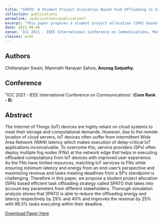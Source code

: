 ```yaml
---
title: "SPATO: A Student Project Allocation Based Task Offloading in IoT-Fog Systems"
collection: publications
permalink: /publications/publication7
excerpt: "This paper proposes a student project allocation (SPA) based efficient task offloading strategy that considers multiple parameters of stakeholders and aims to reduce the offloading energy and latency in a complex IoT Fog network."
date: 2021-08-06
venue: 'ICC 2021 - IEEE International Conference on Communications, Montreal, QC, Canada'
classes: wide
---
```

## Authors
 Chittaranjan Swain, Manmath Narayan Sahoo, **Anurag Satpathy**.

## Conference
"ICC 2021 - IEEE International Conference on Communications' (**Core Rank - B**)

## Abstract
The Internet of Things (IoT) devices are highly reliant on cloud systems to meet their storage and computational demands. However, due to the remote location of cloud servers, IoT devices often suffer from intermittent Wide Area Network (WAN) latency which makes execution of delay-critical IoT applications inconceivable. To overcome this, service providers (SPs) often deploy multiple fog nodes (FNs) at the network edge that helps in executing offloaded computations from IoT devices with improved user experience. As the FNs have limited resources, matching IoT services to FNs while ensuring minimum latency and energy from an end-user’s perspective and maximizing revenue and tasks meeting deadlines from a SP’s standpoint is challenging. Therefore in this paper, we propose a student project allocation (SPA) based efficient task offloading strategy called SPATO that takes into account key parameters from different stakeholders. Thorough simulation analysis shows that SPATO is able to reduce the offloading energy and latency respectively by 29% and 40% and improves the revenue by 25% with 99.3% tasks executing within their deadline.

[Download Paper Here](https://ieeexplore.ieee.org/abstract/document/9500367)
